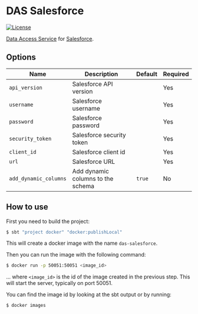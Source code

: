 # DAS Salesforce
[![License](https://img.shields.io/:license-BSL%201.1-blue.svg)](/licenses/BSL.txt)

[Data Access Service](https://github.com/raw-labs/protocol-das) for [Salesforce](https://www.salesforce.com/).

## Options

| Name                  | Description                       | Default | Required |
|-----------------------|-----------------------------------|---------|----------|
| `api_version`         | Salesforce API version            |         | Yes      |
| `username`            | Salesforce username               |         | Yes      |
| `password`            | Salesforce password               |         | Yes      |
| `security_token`      | Salesforce security token         |         | Yes      |
| `client_id`           | Salesforce client id              |         | Yes      |
| `url`                 | Salesforce URL                    |         | Yes      |
| `add_dynamic_columns` | Add dynamic columns to the schema | `true`  | No       |

## How to use

First you need to build the project:
```bash
$ sbt "project docker" "docker:publishLocal"
```

This will create a docker image with the name `das-salesforce`.

Then you can run the image with the following command:
```bash
$ docker run -p 50051:50051 <image_id>
```
... where `<image_id>` is the id of the image created in the previous step.
This will start the server, typically on port 50051.

You can find the image id by looking at the sbt output or by running:
```bash
$ docker images
```
